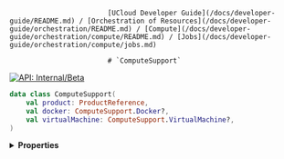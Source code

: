                             [UCloud Developer Guide](/docs/developer-guide/README.md) / [Orchestration of Resources](/docs/developer-guide/orchestration/README.md) / [Compute](/docs/developer-guide/orchestration/compute/README.md) / [Jobs](/docs/developer-guide/orchestration/compute/jobs.md)
                            
                            # `ComputeSupport`

                            
[![API: Internal/Beta](https://img.shields.io/static/v1?label=API&message=Internal/Beta&color=red&style=flat-square)](/docs/developer-guide/core/api-conventions.md)



```kotlin
data class ComputeSupport(
    val product: ProductReference,
    val docker: ComputeSupport.Docker?,
    val virtualMachine: ComputeSupport.VirtualMachine?,
)
```

<details>
<summary>
<b>Properties</b>
</summary>

<details>
<summary>
<code>product</code>: <code><code><a href='/docs/reference/dk.sdu.cloud.accounting.api.ProductReference.md'>ProductReference</a></code></code>
</summary>





</details>

<details>
<summary>
<code>docker</code>: <code><code><a href='#computesupport.docker'>ComputeSupport.Docker</a>?</code></code> Support for `Tool`s using the `DOCKER` backend
</summary>





</details>

<details>
<summary>
<code>virtualMachine</code>: <code><code><a href='#computesupport.virtualmachine'>ComputeSupport.VirtualMachine</a>?</code></code> Support for `Tool`s using the `VIRTUAL_MACHINE` backend
</summary>





</details>



</details>

